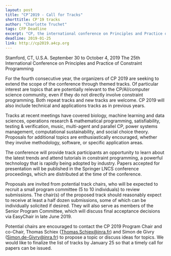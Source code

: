 ```yaml
---
layout: post
title: "CP’2019 - Call for Tracks"
shorttitle: CP'19 tracks
author: "Charlotte Truchet"
tags: CFP Deadline
excerpt: "CP, the international conference on Principles and Practice of Constraint Programming, is welcoming special tracks on topics which may not be present at the conference, yet which may be of interest to the community."
deadline: 2019-01-25
link: http://cp2019.a4cp.org
---
```


Stamford, CT, U.S.A. September 30 to October 4, 2019 The 25th International Conference on Principles and Practice of Constraint Programming

For the fourth consecutive year, the organizers of CP 2019 are seeking to extend the scope of the conference through themed tracks. Of particular interest are topics that are potentially relevant to the CP/AI/computer science community, even if they do not directly involve constraint programming. Both repeat tracks and new tracks are welcome. CP 2019 will also include technical and applications tracks as in previous years.

Tracks at recent meetings have covered biology, machine learning and data sciences, operations research & mathematical programming, satisfiability, testing & verification, music, multi-agent and parallel CP, power systems management, computational sustainability, and social choice theory. Proposals for additional topics are enthusiastically encouraged, whether they involve methodology, software, or specific application areas.

The conference will provide track participants an opportunity to learn about the latest trends and attend tutorials in constraint programming, a powerful technology that is rapidly being adopted by industry. Papers accepted for presentation will be published in the Springer LNCS conference proceedings, which are distributed at the time of the conference.

Proposals are invited from potential track chairs, who will be expected to recruit a small program committee (5 to 10 individuals) to review submissions. The chair(s) of the proposed track should reasonably expect to receive at least a half dozen submissions, some of which can be individually solicited if desired. They will also serve as members of the Senior Program Committee, which will discuss final acceptance decisions via EasyChair in late June 2019.

Potential chairs are encouraged to contact the CP 2019 Program Chair and co-Chair, Thomas Schiex (Thomas.Schiex@inra.fr) and Simon de Givry (Simon.de-Givry@inra.fr) to propose a topic or discuss ideas for topics. We would like to finalize the list of tracks by January 25 so that a timely call for papers can be issued.
